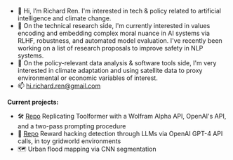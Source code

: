 - 👋 Hi, I’m Richard Ren. I'm interested in tech & policy related to artificial intelligence and climate change.
- 💓 On the technical research side, I'm currently interested in values encoding and embedding complex moral nuance in AI systems via RLHF, robustness, and automated model evaluation. I've recently been working on a list of research proposals to improve safety in NLP systems.
- 🌱 On the policy-relevant data analysis & software tools side, I'm very interested in climate adaptation and using satellite data to proxy environmental or economic variables of interest.
- 📫 hi.richard.ren@gmail.com

**Current projects:**
- 🛠 [Repo](https://github.com/notrichardren/wolfram-toolformer-tests) Replicating Toolformer with a Wolfram Alpha API, OpenAI's API, and a two-pass prompting procedure
- 🤖 [Repo](https://github.com/kaustubhsridhar/GPT4_fixes_reward_hacking) Reward hacking detection through LLMs via OpenAI GPT-4 API calls, in toy gridworld environments
- 🗺 Urban flood mapping via CNN segmentation

<!---
notrichardren/notrichardren is a ✨ special ✨ repository because its `README.md` (this file) appears on your GitHub profile.
You can click the Preview link to take a look at your changes.
--->
